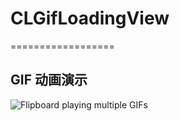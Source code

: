 # CLGifLoadingView

==================

## GIF 动画演示
![Flipboard playing multiple GIFs](https://github.com/TheBlackApple/CLGifLoadingView/blob/master/CLMJRefresh/2015-12-24%2011_08_31.gif)
